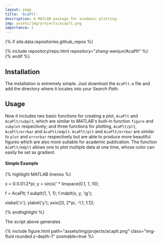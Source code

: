 ```yaml
---
layout: page
title: 'AcaPlt'
description: A MATLAB package for academic plotting.
img: assets/img/projects/acaplt.png
importance: 1
---
```


{% if site.data.repositories.github_repos %}
<div class="repositories d-flex flex-wrap flex-md-row flex-column justify-content-between align-items-center">
    {% include repository/repo.html repository="zhang-wenjun/AcaPlt" %}
</div>
{% endif %}

## Installation

The installation is extremely simple. Just download the `AcaPlt.m` file and add the directory where it locates into your *Search Path*.

## Usage

Now it includes two basic functions for creating a plot, `AcaPlt` and `AcaPlt/subplt`, which are similar to *MATLAB*'s built-in function `figure` and `subplot` respectively; and three functions for plotting, `AcaPlt/plt`, `AcaPlt/errbar` and `AcaPlt/mdplt`. `AcaPlt/plt` and `AcaPlt/errbar` are similar to `plot` and `errorbar` respectively but are able to produce more beautiful figures which are also more suitable for academic publication. The function `AcaPlt/mdplt` allows one to plot multiple data at one time, whose color can easily be set as gradient.

#### Simple Example


{% highlight MATLAB linenos %}

x = 0:0.01:2*pi;
y = sin(x)' * linspace(0.1, 1, 10);

f = AcaPlt;
f.subplt(1, 1, 1);
f.mdplt(x, y, 'ig');

xlabel('x');
ylabel('y');
axis([0, 2*pi, -1.1, 1.1]);

{% endhighlight %}

The script above generates
<div class="row mt-3">
    <div class="col-sm mt-3 mt-md-0">
        {% include figure.html path="assets/img/projects/acaplt.png" class="img-fluid rounded z-depth-1" zoomable=true %}
    </div>
</div>